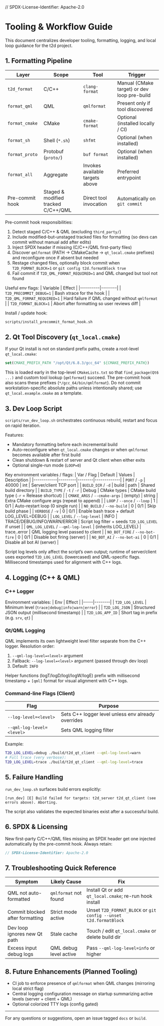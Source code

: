 // SPDX-License-Identifier: Apache-2.0
# Tooling & Workflow Guide

This document centralizes developer tooling, formatting, logging, and local loop guidance for the t2d project.

## 1. Formatting Pipeline

| Layer | Scope | Tool | Trigger |
|-------|-------|------|---------|
| `t2d_format` | C/C++ | `clang-format` | Manual (CMake target) or dev loop pre-build |
| `format_qml` | QML | `qmlformat` | Present only if tool discovered |
| `format_cmake` | CMake | `cmake-format` | Optional (installed locally / CI) |
| `format_sh` | Shell (`*.sh`) | `shfmt` | Optional (when installed) |
| `format_proto` | Protobuf (`proto/`) | `buf format` | Optional (when installed) |
| `format_all` | Aggregate | Invokes available targets above | Preferred entrypoint |
| Pre-commit hook | Staged & modified tracked C/C++/QML | Direct tool invocation | Automatically on `git commit` |

Pre-commit hook responsibilities:
1. Detect staged C/C++ & QML (excluding `third_party/`)
2. Include modified-but-unstaged tracked files for formatting (so devs can commit without manual add after edits)
3. Inject SPDX header if missing (C/C++/QML first-party files)
4. Discover `qmlformat` (PATH → CMakeCache → `qt_local.cmake` prefixes) and reconfigure once if absent but needed
5. Restage changed files, optionally block commit when `T2D_FORMAT_BLOCK=1` or `git config t2d.formatBlock true`
6. Fail commit if `T2D_QML_FORMAT_REQUIRED=1` and QML changed but tool not found

Useful env flags:
| Variable | Effect |
|----------|--------|
| `T2D_PRECOMMIT_DEBUG=1` | Bash xtrace for the hook |
| `T2D_QML_FORMAT_REQUIRED=1` | Hard failure if QML changed without `qmlformat` |
| `T2D_FORMAT_BLOCK=1` | Abort after formatting so user reviews diff |

Install / update hook:
```bash
scripts/install_precommit_format_hook.sh
```

## 2. Qt Tool Discovery (`qt_local.cmake`)
If your Qt install is not on standard prefix paths, create a root-level `qt_local.cmake`:
```cmake
set(CMAKE_PREFIX_PATH "/opt/Qt/6.8.3/gcc_64" ${CMAKE_PREFIX_PATH})
```
This is loaded early in the top-level `CMakeLists.txt` so that `find_package(Qt6 ...)` and custom tool lookup (`qmlformat`) succeed. The pre-commit hook also scans these prefixes (`*/gcc_64/bin/qmlformat`). Do not commit workstation-specific absolute paths unless intentionally shared; use `qt_local.example.cmake` as a template.

## 3. Dev Loop Script
`scripts/run_dev_loop.sh` orchestrates continuous rebuild, restart and focus on rapid iteration.

Features:
* Mandatory formatting before each incremental build
* Auto-reconfigure when `qt_local.cmake` changes or when `qmlformat` becomes available after first build
* Clean shutdown & restart of server and Qt client when either exits
* Optional single-run mode (`LOOP=0`)

Key environment variables / flags:
| Var / Flag | Default | Values | Description |
|------------|---------|--------|-------------|
| `PORT` / `-p` | 40000 | int | Server/client TCP port |
| `BUILD_DIR` / `-d` | build | path | Shared build directory |
| `BUILD_TYPE` / `-t` / `-r` | Debug | CMake types | CMake build type (`-r` = Release shortcut) |
| `CMAKE_ARGS` / `--cmake-args` | (empty) | string | Extra CMake configure args (repeat to append) |
| `LOOP` / `--once` / `--loop` | 1 | 0/1 | Auto-restart loop (0 single run) |
| `NO_BUILD` / `--no-build` | 0 | 0/1 | Skip build phase |
| `VERBOSE` / `-v` | 0 | 0/1 | Enable bash trace + default LOG_LEVEL=DEBUG |
| `LOG_LEVEL` / `--log-level` | INFO | TRACE/DEBUG/INFO/WARN/ERROR | Script log filter + seeds `T2D_LOG_LEVEL` if unset |
| `QML_LOG_LEVEL` / `--qml-log-level` | (inherits LOG_LEVEL) | trace..error | QML logging level passed to client |
| `NO_BOT_FIRE` / `--no-bot-fire` | 0 | 0/1 | Disable bot firing (server) |
| `NO_BOT_AI` / `--no-bot-ai` | 0 | 0/1 | Disable all bot AI (server) |

Script log levels only affect the script’s own output; runtime of server/client uses exported `T2D_LOG_LEVEL` (lowercased) and QML-specific flags. Millisecond timestamps used for alignment with C++ logs.

## 4. Logging (C++ & QML)

### C++ Logger
Environment variables:
| Env | Effect |
|-----|--------|
| `T2D_LOG_LEVEL` | Minimum level (`trace|debug|info|warn|error`) |
| `T2D_LOG_JSON` | Structured JSON output (millisecond timestamp) |
| `T2D_LOG_APP_ID` | Short tag in prefix (e.g. `srv`, `qt`) |

### Qt/QML Logging
QML implements its own lightweight level filter separate from the C++ logger. Resolution order:
1. `--qml-log-level=<level>` argument
2. Fallback: `--log-level=<level>` argument (passed through dev loop)
3. Default: `INFO`

Helper functions (logT/logD/logI/logW/logE) prefix with millisecond timestamp + `[qml]` format for visual alignment with C++ logs.

### Command-line Flags (Client)
| Flag | Purpose |
|------|---------|
| `--log-level=<level>` | Sets C++ logger level unless env already overrides |
| `--qml-log-level=<level>` | Sets QML logging filter |

Example:
```bash
T2D_LOG_LEVEL=debug ./build/t2d_qt_client --qml-log-level=warn
# Full trace (very verbose):
T2D_LOG_LEVEL=trace ./build/t2d_qt_client --qml-log-level=trace
```

## 5. Failure Handling
`run_dev_loop.sh` surfaces build errors explicitly:
```
[run_dev] [E] Build failed for targets: t2d_server t2d_qt_client (see errors above). Aborting.
```
The script also validates the expected binaries exist after a successful build.

## 6. SPDX & Licensing
New first-party C/C++/QML files missing an SPDX header get one injected automatically by the pre-commit hook. Always retain:
```cpp
// SPDX-License-Identifier: Apache-2.0
```

## 7. Troubleshooting Quick Reference
| Symptom | Likely Cause | Fix |
|---------|--------------|-----|
| QML not auto-formatted | `qmlformat` not found | Install Qt or add `qt_local.cmake`; re-run hook install |
| Commit blocked after formatting | Strict mode active | Unset `T2D_FORMAT_BLOCK` or `git config --unset t2d.formatBlock` |
| Dev loop ignores new Qt path | Stale cache | Touch / edit `qt_local.cmake` or delete build dir |
| Excess input debug logs | QML debug level active | Pass `--qml-log-level=info` or higher |

## 8. Future Enhancements (Planned Tooling)
* CI job to enforce presence of `qmlformat` when QML changes (mirroring local strict flag)
* Central logging configuration message on startup summarizing active levels (server + client + QML)
* Optional colorized TTY logs (config gated)

---
For any questions or suggestions, open an issue tagged `docs` or `build`.
